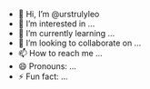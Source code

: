 - 👋 Hi, I’m @urstrulyleo
- 👀 I’m interested in ...
- 🌱 I’m currently learning ...
- 💞️ I’m looking to collaborate on ...
- 📫 How to reach me ...
- 😄 Pronouns: ...
- ⚡ Fun fact: ...

<!---
urstrulyleo/urstrulyleo is a ✨ special ✨ repository because its `README.md` (this file) appears on your GitHub profile.
You can click the Preview link to take a look at your changes.
--->
